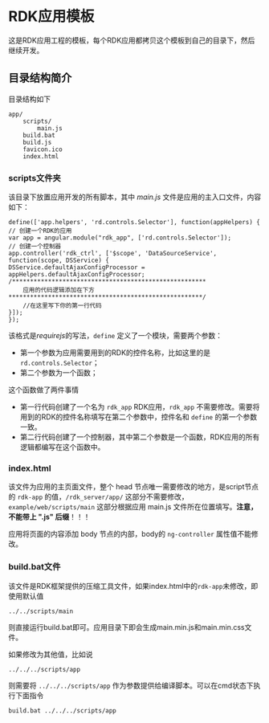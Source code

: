# RDK应用模板 #
这是RDK应用工程的模板，每个RDK应用都拷贝这个模板到自己的目录下，然后继续开发。

## 目录结构简介 ##
目录结构如下

	app/
		scripts/
			main.js
		build.bat
		build.js
		favicon.ico
		index.html


### scripts文件夹 ###
该目录下放置应用开发的所有脚本，其中 *main.js* 文件是应用的主入口文件，内容如下：

	define(['app.helpers', 'rd.controls.Selector'], function(appHelpers) {
	// 创建一个RDK的应用
	var app = angular.module("rdk_app", ['rd.controls.Selector']);
	// 创建一个控制器
	app.controller('rdk_ctrl', ['$scope', 'DataSourceService',
	function(scope, DSService) {
	DSService.defaultAjaxConfigProcessor = appHelpers.defaultAjaxConfigProcessor;
	/******************************************************
	    应用的代码逻辑添加在下方
	******************************************************/
	    //在这里写下你的第一行代码
	}]);
	});

该格式是*requirejs*的写法，`define` 定义了一个模块，需要两个参数：

- 第一个参数为应用需要用到的RDK的控件名称，比如这里的是 `rd.controls.Selector`；
- 第二个参数为一个函数；

这个函数做了两件事情

- 第一行代码创建了一个名为 `rdk_app` RDK应用，`rdk_app` 不需要修改。需要将用到的RDK的控件名称填写在第二个参数中，控件名和 `define` 的第一个参数一致。
- 第二行代码创建了一个控制器，其中第二个参数是一个函数，RDK应用的所有逻辑都编写在这个函数中。

### index.html ###
该文件为应用的主页面文件，整个 head 节点唯一需要修改的地方，是script节点的 `rdk-app` 的值，`/rdk_server/app/` 这部分不需要修改，`example/web/scripts/main` 这部分根据应用 main.js 文件所在位置填写。**注意，不能带上 ".js" 后缀**！！！

应用将页面的内容添加 body 节点的内部，body的 `ng-controller` 属性值不能修改。

### build.bat文件 ###
该文件是RDK框架提供的压缩工具文件，如果index.html中的`rdk-app`未修改，即使用默认值

	../../scripts/main

则直接运行build.bat即可。应用目录下即会生成main.min.js和main.min.css文件。

如果修改为其他值，比如说

	../../../scripts/app

则需要将 `../../../scripts/app` 作为参数提供给编译脚本。可以在cmd状态下执行下面指令

	build.bat ../../../scripts/app


